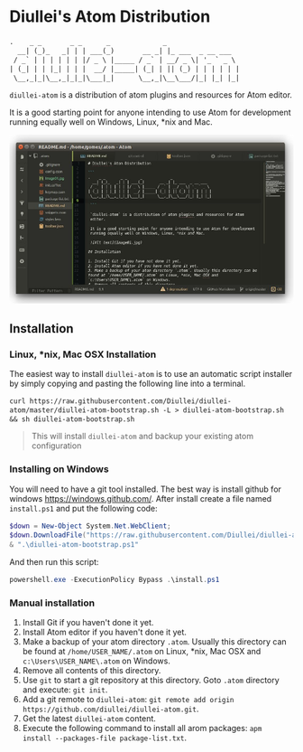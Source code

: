 # Diullei's Atom Distribution


```
.    _ _       _ _      _             _
  __| (_)_   _| | | ___(_)       __ _| |_ ___  _ __ ___  
 / _` | | | | | | |/ _ \ |_____ / _` | __/ _ \| '_ ` _ \
| (_| | | |_| | | |  __/ |_____| (_| | || (_) | | | | | |
 \__,_|_|\__,_|_|_|\___|_|      \__,_|\__\___/|_| |_| |_|

 ```

 `diullei-atom` is a distribution of atom plugins and resources for Atom editor.

 It is a good starting point for anyone intending to use Atom for development running equally well on Windows, Linux, *nix and Mac.

 ![Alt text](Image01.jpg)

## Installation

### Linux, *nix, Mac OSX Installation

The easiest way to install `diullei-atom` is to use an automatic script installer by simply copying and pasting the following line into a terminal.

```shell
curl https://raw.githubusercontent.com/Diullei/diullei-atom/master/diullei-atom-bootstrap.sh -L > diullei-atom-bootstrap.sh && sh diullei-atom-bootstrap.sh
```
> This will install `diullei-atom` and backup your existing atom configuration

### Installing on Windows

You will need to have a git tool installed. The best way is install github for windows https://windows.github.com/. After install create a file named `install.ps1` and put the following code:

```powershell
$down = New-Object System.Net.WebClient;
$down.DownloadFile("https://raw.githubusercontent.com/Diullei/diullei-atom/master/diullei-atom-bootstrap.ps1",".\diullei-atom-bootstrap.ps1");
& ".\diullei-atom-bootstrap.ps1"
```

And then run this script:

```powershell
powershell.exe -ExecutionPolicy Bypass .\install.ps1
```

### Manual installation

1. Install Git if you haven't done it yet.
2. Install Atom editor if you haven't done it yet.
3. Make a backup of your atom directory `.atom`. Usually this directory can be found at `/home/USER_NAME/.atom` on Linux, *nix, Mac OSX and `c:\Users\USER_NAME\.atom` on Windows.
4. Remove all contents of this directory.
5. Use `git` to start a git repository at this directory. Goto `.atom` directory and execute: `git init`.
6. Add a git remote to `diullei-atom`: `git remote add origin https://github.com/diullei/diullei-atom.git`.
7. Get the latest `diullei-atom` content.
8. Execute the following command to install all arom packages: `apm install --packages-file package-list.txt`.
